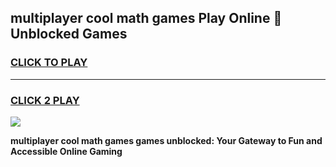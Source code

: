 
## multiplayer cool math games Play Online 👋 Unblocked Games
<h3>
<a href="https://news.freeplayer.one?title=multiplayer_cool_math_games&ref=17CMG">CLICK TO PLAY</a></h3>
<hr>

<h3>
<a href="https://news.freeplayer.one?title=multiplayer_cool_math_games&ref=17CMG">CLICK 2 PLAY</a>
  
</h3>

<a href="https://news.freeplayer.one?title=multiplayer_cool_math_games&ref=17CMG/"><img src="https://clearcache.store/games.png"></a>


**multiplayer cool math games games unblocked: Your Gateway to Fun and Accessible Online Gaming**
